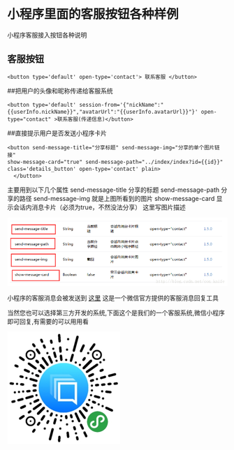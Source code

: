 # 小程序里面的客服按钮各种样例
小程序客服接入按钮各种说明


## 客服按钮
```
<button type='default' open-type='contact'> 联系客服 </button>
```

##把用户的头像和昵称传递给客服系统
```
<button type='default' session-from='{"nickName":"{{userInfo.nickName}}","avatarUrl":"{{userInfo.avatarUrl}}"}' open-type="contact" >联系客服(传递信息)</button>

```

##直接提示用户是否发送小程序卡片

```
<button send-message-title="分享标题" send-message-img="分享的单个图片链接"
show-message-card="true" send-message-path="../index/index?id={{id}}"
class='details_button' open-type='contact' plain>
  </button>
 ```


 主要用到以下几个属性
 send-message-title 分享的标题
 send-message-path 分享的路径
 send-message-img 就是上图所看到的图片
 show-message-card 显示会话内消息卡片（必须为true，不然没法分享）
 这里写图片描述


 ![image](https://github.com/agilab/hikefu/raw/master/send-message.png)

 小程序的客服消息会被发送到 [这里](https://mpkf.weixin.qq.com/)
这是一个微信官方提供的客服消息回复工具

当然您也可以选择第三方开发的系统,下面这个是我们的一个客服系统,微信小程序即可回复,有需要的可以用用看

 ![image](https://github.com/agilab/hikefu/raw/master/hi.jpg)

